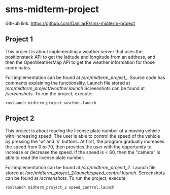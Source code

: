 # sms-midterm-project
GitHub link: https://github.com/DaniiarR/sms-midterm-project
## Project 1
This project is about implementing a weather server that uses the positionstack API to get the latitude and longitude from an address, and then the OpenWeatherMap API to get the weather information for those coordinates.

Full implementation can be found at */src/midterm_project_*.
Source code has comments explaining the functionality.
Launch file stored at */src/midterm_project/weather.launch*
Screenshots can be found at */screenshots*.
To run the project, execute:
```
roslaunch midterm_project weather.launch
```

## Project 2
This project is about reading the license plate number of a moving vehicle with increasing speed. The user is able to control the speed of the vehicle by pressing the 'w' and 's' buttons. At first, the program gradually increases the speed from 0 to 70, then provides the user with the opportunity to increase or decrease the speed. If the speed is < 60, then the "camera" is able to read the license plate number.

Full implementation can be found at */src/midterm_project_2*.
Launch file stored at */src/midterm_project_2/launch/speed_control.launch*.
Screenshots can be found at */screenshots*.
To run the project, execute:
```
roslaunch midterm_project_2 speed_control.launch
```
